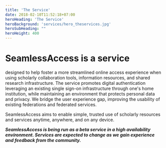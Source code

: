 ```yaml
---
title: 'The Service'
date: 2018-02-10T11:52:18+07:00
heroHeading: 'The Service'
heroBackground: 'services/hero_theservices.jpg'
heroSubHeading: ""
heroHeight: 400
---
```


# SeamlessAccess is a service

designed to help foster a more streamlined online access experience when using scholarly collaboration tools, information resources, and shared research infrastructure. The service promotes digital authentication leveraging an existing single sign-on infrastructure through one's home institution, while maintaining an environment that protects personal data and privacy. We bridge the user experience gap, improving the usability of existing federations and federated services.  

SeamlessAccess aims to enable simple, trusted use of scholarly resources and services anytime, anywhere, and on any device.

**_SeamlessAccess is being run as a beta service in a high availability environment. Services are expected to change as we gain experience and feedback from the community._**